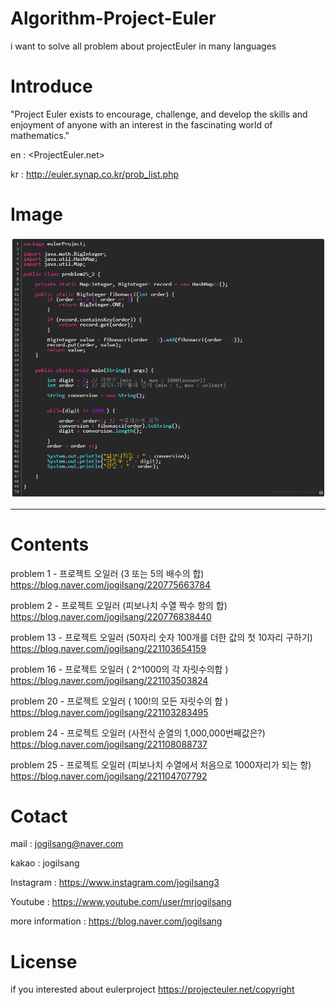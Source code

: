 # Algorithm-Project-Euler

i want to solve all problem about projectEuler in many languages

Introduce
=============

"Project Euler exists to encourage, challenge, and develop the skills and enjoyment of anyone with an interest in the fascinating world of mathematics."

en : <ProjectEuler.net>

kr : <http://euler.synap.co.kr/prob_list.php>

Image
=============

![Alt text](/example.png)

<hr/>

Contents
=============

problem 1 - 프로젝트 오일러 (3 또는 5의 배수의 합)
https://blog.naver.com/jogilsang/220775663784

problem 2 - 프로젝트 오일러 (피보나치 수열 짝수 항의 합)
https://blog.naver.com/jogilsang/220776838440

problem 13 - 프로젝트 오일러 (50자리 숫자 100개를 더한 값의 첫 10자리 구하기)
https://blog.naver.com/jogilsang/221103654159

problem 16 - 프로젝트 오일러 ( 2^1000의 각 자릿수의합 )
https://blog.naver.com/jogilsang/221103503824

problem 20 - 프로젝트 오일러 ( 100!의 모든 자릿수의 합 )
https://blog.naver.com/jogilsang/221103283495

problem 24 - 프로젝트 오일러 (사전식 순열의 1,000,000번째값은?)
https://blog.naver.com/jogilsang/221108088737

problem 25 - 프로젝트 오일러 (피보나치 수열에서 처음으로 1000자리가 되는 항)
https://blog.naver.com/jogilsang/221104707792


Cotact
=============

mail :
jogilsang@naver.com

kakao :
jogilsang

Instagram :
<https://www.instagram.com/jogilsang3>

Youtube :
<https://www.youtube.com/user/mrjogilsang>

more information : 
<https://blog.naver.com/jogilsang>

License
=============
if you interested about eulerproject
https://projecteuler.net/copyright
